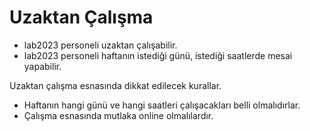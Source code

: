 # Uzaktan Çalışma

* lab2023 personeli uzaktan çalışabilir.
* lab2023 personeli haftanın istediği günü, istediği saatlerde mesai yapabilir.

Uzaktan çalışma esnasında dikkat edilecek kurallar.

* Haftanın hangi günü ve hangi saatleri çalışacakları belli olmalıdırlar.
* Çalışma esnasında mutlaka online olmalılardır.
